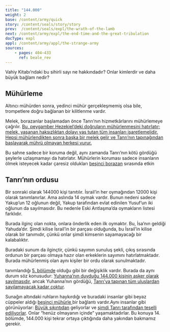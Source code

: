 ```yaml
---
title: "144.000"
weight: 2
base: /content/army/quick
story: /content/seals/story/story
prev:  /content/seals/expl/the-wrath-of-the-lamb
next: /content/army/expl/the-end-time-and-the-great-tribulation
docType: expl
appl: /content/army/appl/the-strange-army
sources:
    - pages: 404–433
      ref: beale_rev
---
```


Vahiy Kitabı’ndaki bu sihirli sayı ne hakkındadır? Onlar kimlerdir ve daha büyük bağlam nedir?

## Mühürleme

<a name="8751"></a>
Altıncı mühürden sonra, yedinci mühür gerçekleşmemiş olsa bile, trompetlere doğru bağlanan bir kilitlenme vardır.

Melek, borazanlar başlamadan önce Tanrı’nın hizmetkârlarını mühürlemeye çağrılır. [Bu, peygamber Hezekiel’deki doğruların mühürlenmesini hatırlatır; melek, yaşanan haksızlıktan dolayı yas tutan tüm insanları işaretlemelidir. Hepsi mühürlendikten sonra başka bir melek gelir ve Tanrı’nın tapınağından başlayarak mührü olmayan herkesi vurur.](https://www.bibleserver.com/TR/Hezekiel9)

Bu sahne sadece bir koruma değil, aynı zamanda Tanrı’nın kötü gördüğü şeylerle uzlaşmamayı da hatırlatır. Mühürlerin koruması sadece insanların ölmek isteyecek kadar çaresiz oldukları [beşinci borazan](/content/trumpets/expl/the-trumpets-in-revelation) sırasında etkin

## Tanrı’nın ordusu

<a name="572e"></a>
Bir sonraki olarak 144000 kişi tanıtılır. İsrail’in her oymağından 12000 kişi olarak tanımlanırlar. Ama aslında 14 oymak vardır. Bunun nedeni sadece Yakup’un 12 oğlunun değil, Yakup tarafından evlat edinilen Yusuf’un iki oğlunun da sayılmasıdır. Bu nedenle Eski Antlaşma’da oymakların listesi farklıdır.

Burada ilginç olan nokta, onlara önderlik eden ilk oymaktır. Bu, İsa’nın geldiği Yahuda’dır. Şimdi kilise İsrail’in bir parçası olduğunda, bu İsrail’in kilise olarak bir tanımıdır, çünkü onlar şimdi kimsenin sayamayacağı bir kalabalıktır.

Buradaki sunum da ilginçtir, çünkü sayımın sunuluş şekli, çıkış sırasında ordunun bir parçası olmaya hazır olan erkeklerin sayımını hatırlatmaktadır. Burada mühürlenmiş olan aynı kişiler bir ordu olarak sunulmaktadır.

tanımlandığı [5. bölümde](/content/seals/expl/the-book-with-the-seven-seals) olduğu gibi bir değişiklik vardır. Burada da aynı durum söz konusudur: [Yuhanna’nın duyduğu 144.000 kişinin asker olarak sayılmasıdır](https://www.bibleserver.com/TR/Vahiy7%3A4), ancak Yuhanna’nın gördüğü, [Tanrı’ya tapınan tüm uluslardan sayılamayacak kadar çoktur](https://www.bibleserver.com/TR/Vahiy7%3A9).

Sunağın altındaki ruhların haykırdığı ve buradaki insanlar gibi beyaz cüppeler aldığı [beşinci mühürle ](https://www.bibleserver.com/TR/Vahiy6%3A9-11)bir bağlantı vardır.Aynı insanlar gibi görünüyorlar: [Büyük sıkıntıdan](/content/army/expl/the-end-time-and-the-great-tribulation) geliyorlar ve [şimdi Tanrı tarafından teselli ediliyorlar](https://www.bibleserver.com/TR/Vahiy7%3A15-17). Onlar “henüz olmayanın içinde” yaşamaktadırlar. Bu konuya 14. bölümde, 144.000 kişi tekrar ortaya çıktığında daha yakından bakmamız gerekir.
